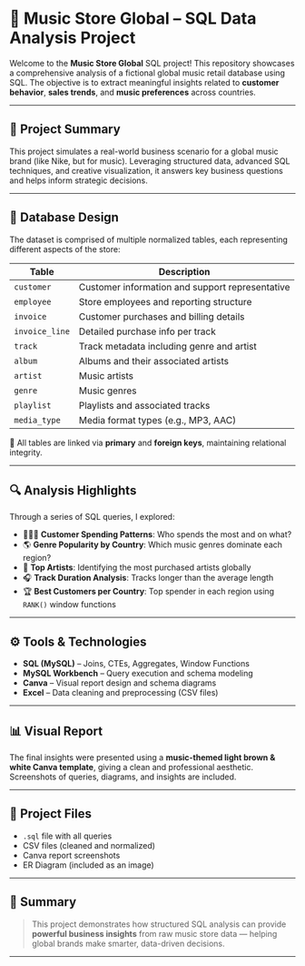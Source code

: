 # 🎵 Music Store Global – SQL Data Analysis Project

Welcome to the **Music Store Global** SQL project! This repository showcases a comprehensive analysis of a fictional global music retail database using SQL. The objective is to extract meaningful insights related to **customer behavior**, **sales trends**, and **music preferences** across countries.

---

## 📌 Project Summary

This project simulates a real-world business scenario for a global music brand (like Nike, but for music). Leveraging structured data, advanced SQL techniques, and creative visualization, it answers key business questions and helps inform strategic decisions.

---

## 🧩 Database Design

The dataset is comprised of multiple normalized tables, each representing different aspects of the store:

| Table           | Description                                     |
|----------------|-------------------------------------------------|
| `customer`      | Customer information and support representative |
| `employee`      | Store employees and reporting structure         |
| `invoice`       | Customer purchases and billing details          |
| `invoice_line`  | Detailed purchase info per track                |
| `track`         | Track metadata including genre and artist       |
| `album`         | Albums and their associated artists             |
| `artist`        | Music artists                                   |
| `genre`         | Music genres                                    |
| `playlist`      | Playlists and associated tracks                 |
| `media_type`    | Media format types (e.g., MP3, AAC)             |

🔗 All tables are linked via **primary** and **foreign keys**, maintaining relational integrity.

---

## 🔍 Analysis Highlights

Through a series of SQL queries, I explored:

- 🧑‍🤝‍🧑 **Customer Spending Patterns**: Who spends the most and on what?
- 🌎 **Genre Popularity by Country**: Which music genres dominate each region?
- 🎸 **Top Artists**: Identifying the most purchased artists globally
- 🎧 **Track Duration Analysis**: Tracks longer than the average length
- 🏆 **Best Customers per Country**: Top spender in each region using `RANK()` window functions

---

## ⚙️ Tools & Technologies

- **SQL (MySQL)** – Joins, CTEs, Aggregates, Window Functions
- **MySQL Workbench** – Query execution and schema modeling
- **Canva** – Visual report design and schema diagrams
- **Excel** – Data cleaning and preprocessing (CSV files)

---

## 📊 Visual Report

The final insights were presented using a **music-themed light brown & white Canva template**, giving a clean and professional aesthetic. Screenshots of queries, diagrams, and insights are included.

---

## 📁 Project Files

- `.sql` file with all queries
- CSV files (cleaned and normalized)
- Canva report screenshots
- ER Diagram (included as an image)


---

## 🚀 Summary

> This project demonstrates how structured SQL analysis can provide **powerful business insights** from raw music store data — helping global brands make smarter, data-driven decisions.

---

